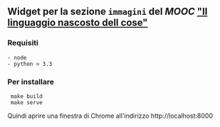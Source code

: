 ## Widget per la sezione `immagini` del *MOOC* ["Il linguaggio nascosto dell cose"](https://www.pok.polimi.it/courses/course-v1:Polimi+COD101+2016_M3/about)
 
### Requisiti

    - node
    - python > 3.3
 
### Per installare

     make build
     make serve
     

Quindi aprire una finestra di Chrome all'indirizzo http://localhost:8000


  
 
